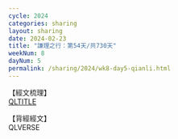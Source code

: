 ```yaml
---
cycle: 2024
categories: sharing
layout: sharing
date: 2024-02-23
title: "謙理之行：第54天/共730天"
weekNum: 8
dayNum: 5
permalink: /sharing/2024/wk8-day5-qianli.html
---
```

【經文梳理】  
[QLTITLE](QLLINK)

【背經經文】  
QLVERSE
